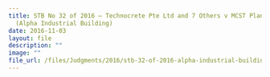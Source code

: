 ```yaml
---
title: STB No 32 of 2016 – Technocrete Pte Ltd and 7 Others v MCST Plan No 3293
  (Alpha Industrial Building)
date: 2016-11-03
layout: file
description: ""
image: ""
file_url: /files/Judgments/2016/stb-32-of-2016-alpha-industrial-building.pdf
---
```

